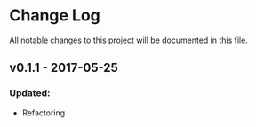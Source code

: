 # Change Log
All notable changes to this project will be documented in this file.

## v0.1.1 - 2017-05-25
### Updated:
 - Refactoring
